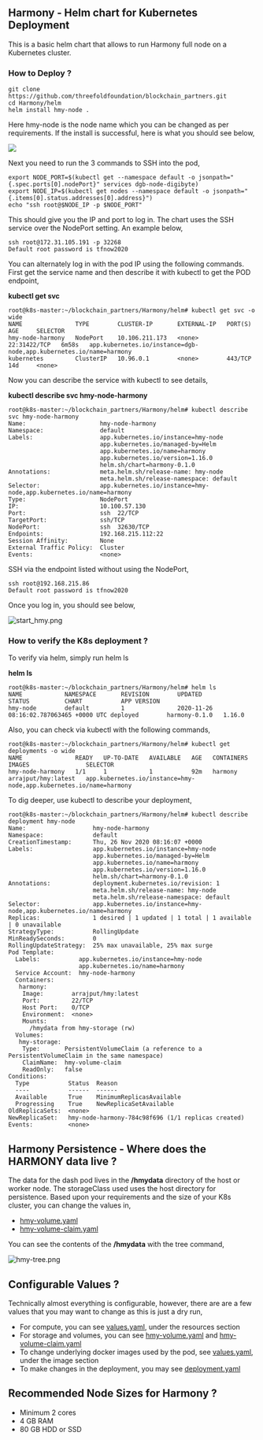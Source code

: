 ## Harmony - Helm chart for Kubernetes Deployment

This is a basic helm chart that allows to run Harmony full node on a Kubernetes cluster.

### How to Deploy ?
```
git clone https://github.com/threefoldfoundation/blockchain_partners.git
cd Harmony/helm
helm install hmy-node .
```
Here hmy-node is the node name which you can be changed as per requirements. If the install is successful, here is what you should see below,

![](../images/helm_deploy_success.png)

Next you need to run the 3 commands to SSH into the pod,
```
export NODE_PORT=$(kubectl get --namespace default -o jsonpath="{.spec.ports[0].nodePort}" services dgb-node-digibyte)
export NODE_IP=$(kubectl get nodes --namespace default -o jsonpath="{.items[0].status.addresses[0].address}")
echo "ssh root@$NODE_IP -p $NODE_PORT"
```
This should give you the IP and port to log in. The chart uses the SSH service over the NodePort setting. An example below,

```
ssh root@172.31.105.191 -p 32268
Default root password is tfnow2020
```
You can alternately log in with the pod IP using the following commands. First get the service name and then describe it with kubectl to get the POD endpoint,

**kubectl get svc**

```
root@k8s-master:~/blockchain_partners/Harmony/helm# kubectl get svc -o wide
NAME               TYPE        CLUSTER-IP       EXTERNAL-IP   PORT(S)        AGE     SELECTOR
hmy-node-harmony   NodePort    10.106.211.173   <none>        22:31422/TCP   6m58s   app.kubernetes.io/instance=dgb-node,app.kubernetes.io/name=harmony
kubernetes         ClusterIP   10.96.0.1        <none>        443/TCP        14d     <none>
```
Now you can describe the service with kubectl to see details,

**kubectl describe svc hmy-node-harmony**

```
root@k8s-master:~/blockchain_partners/Harmony/helm# kubectl describe svc hmy-node-harmony
Name:                     hmy-node-harmony
Namespace:                default
Labels:                   app.kubernetes.io/instance=hmy-node
                          app.kubernetes.io/managed-by=Helm
                          app.kubernetes.io/name=harmony
                          app.kubernetes.io/version=1.16.0
                          helm.sh/chart=harmony-0.1.0
Annotations:              meta.helm.sh/release-name: hmy-node
                          meta.helm.sh/release-namespace: default
Selector:                 app.kubernetes.io/instance=hmy-node,app.kubernetes.io/name=harmony
Type:                     NodePort
IP:                       10.100.57.130
Port:                     ssh  22/TCP
TargetPort:               ssh/TCP
NodePort:                 ssh  32630/TCP
Endpoints:                192.168.215.112:22
Session Affinity:         None
External Traffic Policy:  Cluster
Events:                   <none>

```

SSH via the endpoint listed without using the NodePort,

```
ssh root@192.168.215.86
Default root password is tfnow2020
```

Once you log in, you should see below,

![start_hmy.png](../images/start_hmy.png)

### How to verify the K8s deployment ?

To verify via helm, simply run helm ls

**helm ls**

```
root@k8s-master:~/blockchain_partners/Harmony/helm# helm ls
NAME            NAMESPACE       REVISION        UPDATED                                 STATUS          CHART           APP VERSION
hmy-node        default         1               2020-11-26 08:16:02.787063465 +0000 UTC deployed        harmony-0.1.0   1.16.0
```

Also, you can check via kubectl with the following commands,

```
root@k8s-master:~/blockchain_partners/Harmony/helm# kubectl get deployments -o wide
NAME               READY   UP-TO-DATE   AVAILABLE   AGE   CONTAINERS   IMAGES                SELECTOR
hmy-node-harmony   1/1     1            1           92m   harmony      arrajput/hmy:latest   app.kubernetes.io/instance=hmy-node,app.kubernetes.io/name=harmony
```

To dig deeper, use kubectl to describe your deployment,

```
root@k8s-master:~/blockchain_partners/Harmony/helm# kubectl describe deployment hmy-node
Name:                   hmy-node-harmony
Namespace:              default
CreationTimestamp:      Thu, 26 Nov 2020 08:16:07 +0000
Labels:                 app.kubernetes.io/instance=hmy-node
                        app.kubernetes.io/managed-by=Helm
                        app.kubernetes.io/name=harmony
                        app.kubernetes.io/version=1.16.0
                        helm.sh/chart=harmony-0.1.0
Annotations:            deployment.kubernetes.io/revision: 1
                        meta.helm.sh/release-name: hmy-node
                        meta.helm.sh/release-namespace: default
Selector:               app.kubernetes.io/instance=hmy-node,app.kubernetes.io/name=harmony
Replicas:               1 desired | 1 updated | 1 total | 1 available | 0 unavailable
StrategyType:           RollingUpdate
MinReadySeconds:        0
RollingUpdateStrategy:  25% max unavailable, 25% max surge
Pod Template:
  Labels:           app.kubernetes.io/instance=hmy-node
                    app.kubernetes.io/name=harmony
  Service Account:  hmy-node-harmony
  Containers:
   harmony:
    Image:        arrajput/hmy:latest
    Port:         22/TCP
    Host Port:    0/TCP
    Environment:  <none>
    Mounts:
      /hmydata from hmy-storage (rw)
  Volumes:
   hmy-storage:
    Type:       PersistentVolumeClaim (a reference to a PersistentVolumeClaim in the same namespace)
    ClaimName:  hmy-volume-claim
    ReadOnly:   false
Conditions:
  Type           Status  Reason
  ----           ------  ------
  Available      True    MinimumReplicasAvailable
  Progressing    True    NewReplicaSetAvailable
OldReplicaSets:  <none>
NewReplicaSet:   hmy-node-harmony-784c98f696 (1/1 replicas created)
Events:          <none>
```

## Harmony Persistence - Where does the HARMONY data live ?

The data for the dash pod lives in the **/hmydata** directory of the host or worker node. The storageClass used uses the host directory for persistence. Based upon your requirements and the size of your K8s cluster, you can change the values in,

* [hmy-volume.yaml](templates/hmy-volume.yaml)
* [hmy-volume-claim.yaml](templates/hmy-volume-claim.yaml)

You can see the contents of the **/hmydata** with the tree command,

![hmy-tree.png](../images/hmy-tree.png)

## Configurable Values ?

Technically almost everything is configurable, however, there are are a few values that you may want to change as this is just a dry run,

* For compute, you can see [values.yaml](values.yaml), under the resources section
* For storage and volumes, you can see [hmy-volume.yaml](templates/hmy-volume.yaml) and [hmy-volume-claim.yaml](templates/hmy-volume-claim.yaml)
* To change underlying docker images used by the pod, see [values.yaml](values.yaml), under the image section
* To make changes in the deployment, you may see [deployment.yaml](templates/deployment.yaml)

## Recommended Node Sizes for Harmony ?

* Minimum 2 cores 
* 4 GB RAM  
* 80 GB HDD or SSD


